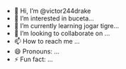 - 👋 Hi, I’m @victor244drake
- 👀 I’m interested in buceta...
- 🌱 I’m currently learning jogar tigre...
- 💞️ I’m looking to collaborate on ...
- 📫 How to reach me ...
- 😄 Pronouns: ...
- ⚡ Fun fact: ...

<!---
victor244drake/victor244drake is a ✨ special ✨ repository because its `README.md` (this file) appears on your GitHub profile.
You can click the Preview link to take a look at your changes.
--->
